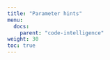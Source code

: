```yaml
---
title: "Parameter hints"
menu:
  docs:
    parent: "code-intelligence"
weight: 30
toc: true
---
```

